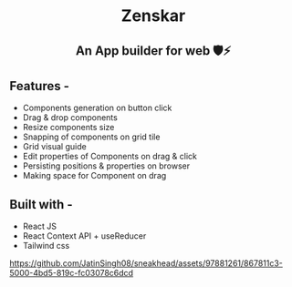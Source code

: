 <div align="center"> 
 
# Zenskar
## An App builder for web 🛡️⚡
</div>

## **Features -**

- Components generation on button click
- Drag & drop components
- Resize components size
- Snapping of components on grid tile
- Grid visual guide
- Edit properties of Components on drag & click 
- Persisting positions & properties on browser 
- Making space for Component on drag 

## **Built with -**

- React JS
- React Context API + useReducer
- Tailwind css


https://github.com/JatinSingh08/sneakhead/assets/97881261/867811c3-5000-4bd5-819c-fc03078c6dcd



